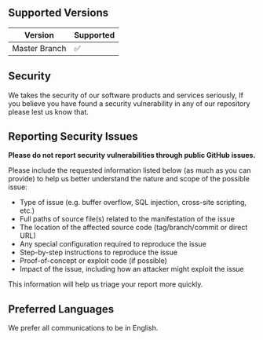 ## Supported Versions

| Version | Supported          |
| ------- | ------------------ |
| Master Branch  | :white_check_mark: |

## Security

We takes the security of our software products and services seriously, If you believe you have found a security vulnerability in any of our repository please lest us know that.

## Reporting Security Issues

**Please do not report security vulnerabilities through public GitHub issues.**

Please include the requested information listed below (as much as you can provide) to help us better understand the nature and scope of the possible issue:

  * Type of issue (e.g. buffer overflow, SQL injection, cross-site scripting, etc.)
  * Full paths of source file(s) related to the manifestation of the issue
  * The location of the affected source code (tag/branch/commit or direct URL)
  * Any special configuration required to reproduce the issue
  * Step-by-step instructions to reproduce the issue
  * Proof-of-concept or exploit code (if possible)
  * Impact of the issue, including how an attacker might exploit the issue

This information will help us triage your report more quickly.

## Preferred Languages

We prefer all communications to be in English.
